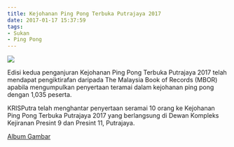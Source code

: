 ```yaml
---
title: Kejohanan Ping Pong Terbuka Putrajaya 2017
date: 2017-01-17 15:37:59
tags:
- Sukan
- Ping Pong
---
```

<img src="https://c1.staticflickr.com/1/391/31984554980_8a9318ef1a_b.jpg" class="img-thumbnail">

Edisi kedua penganjuran Kejohanan Ping Pong Terbuka Putrajaya 2017 telah mendapat pengiktirafan daripada The Malaysia Book of Records (MBOR) apabila mengumpulkan penyertaan teramai dalam kejohanan ping pong dengan 1,035 peserta.

KRISPutra telah menghantar penyertaan seramai 10 orang ke Kejohanan Ping Pong Terbuka Putrajaya 2017 yang berlangsung di Dewan Kompleks Kejiranan Presint 9 dan Presint 11, Putrajaya.

[Album Gambar](/galeri/#nanogallery/nanoGallery/72157679254930235)